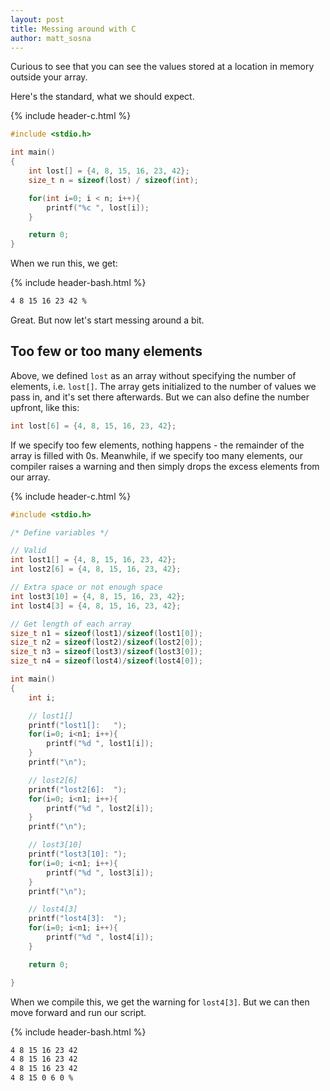 ```yaml
---
layout: post
title: Messing around with C
author: matt_sosna
---
```


Curious to see that you can see the values stored at a location in memory outside your array.

Here's the standard, what we should expect.

{% include header-c.html %}
```c
#include <stdio.h>

int main()
{
    int lost[] = {4, 8, 15, 16, 23, 42};
    size_t n = sizeof(lost) / sizeof(int);

    for(int i=0; i < n; i++){
        printf("%c ", lost[i]);
    }

    return 0;
}
```

When we run this, we get:

{% include header-bash.html %}
```bash
4 8 15 16 23 42 %
```

Great. But now let's start messing around a bit.

## Too few or too many elements
Above, we defined `lost` as an array without specifying the number of elements, i.e. `lost[]`. The array gets initialized to the number of values we pass in, and it's set there afterwards. But we can also define the number upfront, like this:

```c
int lost[6] = {4, 8, 15, 16, 23, 42};
```

If we specify too few elements, nothing happens - the remainder of the array is filled with 0s. Meanwhile, if we specify too many elements, our compiler raises a warning and then simply drops the excess elements from our array.

{% include header-c.html %}
```c
#include <stdio.h>

/* Define variables */

// Valid
int lost1[] = {4, 8, 15, 16, 23, 42};
int lost2[6] = {4, 8, 15, 16, 23, 42};

// Extra space or not enough space
int lost3[10] = {4, 8, 15, 16, 23, 42};
int lost4[3] = {4, 8, 15, 16, 23, 42};

// Get length of each array
size_t n1 = sizeof(lost1)/sizeof(lost1[0]);
size_t n2 = sizeof(lost2)/sizeof(lost2[0]);
size_t n3 = sizeof(lost3)/sizeof(lost3[0]);
size_t n4 = sizeof(lost4)/sizeof(lost4[0]);

int main()
{
    int i;

    // lost1[]
    printf("lost1[]:   ");
    for(i=0; i<n1; i++){
        printf("%d ", lost1[i]);
    }
    printf("\n");

    // lost2[6]
    printf("lost2[6]:  ");
    for(i=0; i<n1; i++){
        printf("%d ", lost2[i]);
    }
    printf("\n");

    // lost3[10]
    printf("lost3[10]: ");
    for(i=0; i<n1; i++){
        printf("%d ", lost3[i]);
    }
    printf("\n");

    // lost4[3]
    printf("lost4[3]:  ");
    for(i=0; i<n1; i++){
        printf("%d ", lost4[i]);
    }

    return 0;

}
```

When we compile this, we get the warning for `lost4[3]`. But we can then move forward and run our script.

{% include header-bash.html %}
```bash
4 8 15 16 23 42
4 8 15 16 23 42
4 8 15 16 23 42
4 8 15 0 6 0 %
```
